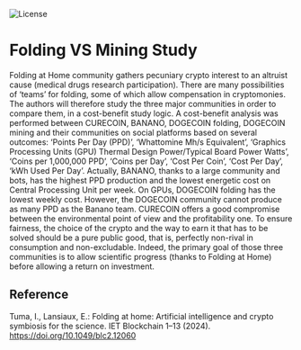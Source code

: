 ![License](https://img.shields.io/github/license/edlansiaux/Folding-VS-Mining-study)

# Folding VS Mining Study

Folding at Home community gathers pecuniary crypto interest to an altruist cause (medical drugs research participation). There are many possibilities of ‘teams’ for folding, some of which allow compensation in cryptomonies. The authors will therefore study the three major communities in order to compare them, in a cost-benefit study logic. A cost-benefit analysis was performed between CURECOIN, BANANO, DOGECOIN folding, DOGECOIN mining and their communities on social platforms based on several outcomes: ‘Points Per Day (PPD)’, ‘Whattomine Mh/s Equivalent’, ‘Graphics Processing Units (GPU) Thermal Design Power/Typical Board Power Watts’, ‘Coins per 1,000,000 PPD’, ‘Coins per Day’, ‘Cost Per Coin’, ‘Cost Per Day’, ‘kWh Used Per Day’. Actually, BANANO, thanks to a large community and bots, has the highest PPD production and the lowest energetic cost on Central Processing Unit per week. On GPUs, DOGECOIN folding has the lowest weekly cost. However, the DOGECOIN community cannot produce as many PPD as the Banano team. CURECOIN offers a good compromise between the environmental point of view and the profitability one. To ensure fairness, the choice of the crypto and the way to earn it that has to be solved should be a pure public good, that is, perfectly non-rival in consumption and non-excludable. Indeed, the primary goal of those three communities is to allow scientific progress (thanks to Folding at Home) before allowing a return on investment.

## Reference
Tuma, I., Lansiaux, E.: Folding at home: Artificial intelligence and crypto symbiosis for the science. IET Blockchain 1–13 (2024). https://doi.org/10.1049/blc2.12060
